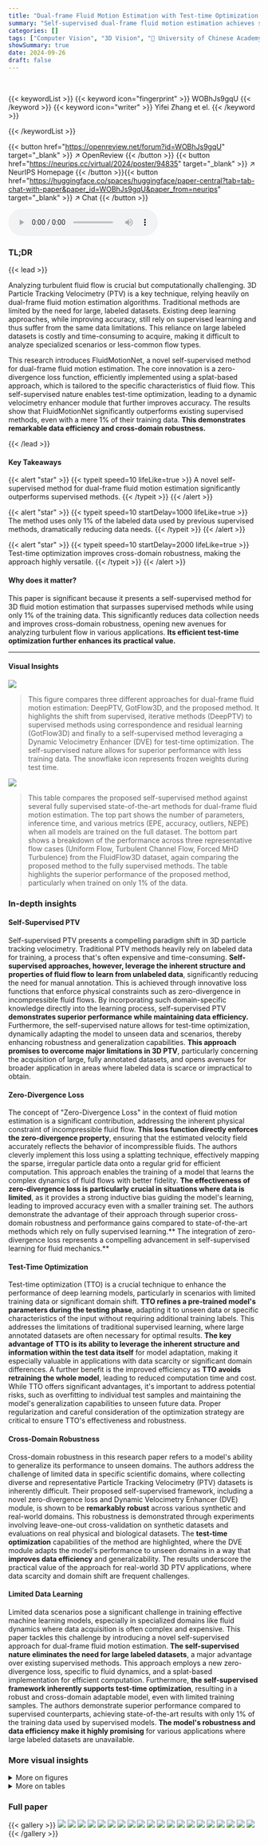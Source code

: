 ```yaml
---
title: "Dual-frame Fluid Motion Estimation with Test-time Optimization and Zero-divergence Loss"
summary: "Self-supervised dual-frame fluid motion estimation achieves superior accuracy with 99% less training data, using a novel zero-divergence loss and dynamic velocimetry enhancement."
categories: []
tags: ["Computer Vision", "3D Vision", "🏢 University of Chinese Academy of Sciences",]
showSummary: true
date: 2024-09-26
draft: false
---
```


<br>

{{< keywordList >}}
{{< keyword icon="fingerprint" >}} WOBhJs9gqU {{< /keyword >}}
{{< keyword icon="writer" >}} Yifei Zhang et el. {{< /keyword >}}
 
{{< /keywordList >}}

{{< button href="https://openreview.net/forum?id=WOBhJs9gqU" target="_blank" >}}
↗ OpenReview
{{< /button >}}
{{< button href="https://neurips.cc/virtual/2024/poster/94835" target="_blank" >}}
↗ NeurIPS Homepage
{{< /button >}}{{< button href="https://huggingface.co/spaces/huggingface/paper-central?tab=tab-chat-with-paper&paper_id=WOBhJs9gqU&paper_from=neurips" target="_blank" >}}
↗ Chat
{{< /button >}}



<audio controls>
    <source src="https://ai-paper-reviewer.com/WOBhJs9gqU/podcast.wav" type="audio/wav">
    Your browser does not support the audio element.
</audio>


### TL;DR


{{< lead >}}

Analyzing turbulent fluid flow is crucial but computationally challenging.  3D Particle Tracking Velocimetry (PTV) is a key technique, relying heavily on dual-frame fluid motion estimation algorithms.  Traditional methods are limited by the need for large, labeled datasets.  Existing deep learning approaches, while improving accuracy, still rely on supervised learning and thus suffer from the same data limitations. This reliance on large labeled datasets is costly and time-consuming to acquire, making it difficult to analyze specialized scenarios or less-common flow types.

This research introduces FluidMotionNet, a novel self-supervised method for dual-frame fluid motion estimation.  The core innovation is a zero-divergence loss function, efficiently implemented using a splat-based approach, which is tailored to the specific characteristics of fluid flow.  This self-supervised nature enables test-time optimization, leading to a dynamic velocimetry enhancer module that further improves accuracy. The results show that FluidMotionNet significantly outperforms existing supervised methods, even with a mere 1% of their training data.  **This demonstrates remarkable data efficiency and cross-domain robustness.**

{{< /lead >}}


#### Key Takeaways

{{< alert "star" >}}
{{< typeit speed=10 lifeLike=true >}} A novel self-supervised method for dual-frame fluid motion estimation significantly outperforms supervised methods. {{< /typeit >}}
{{< /alert >}}

{{< alert "star" >}}
{{< typeit speed=10 startDelay=1000 lifeLike=true >}} The method uses only 1% of the labeled data used by previous supervised methods, dramatically reducing data needs. {{< /typeit >}}
{{< /alert >}}

{{< alert "star" >}}
{{< typeit speed=10 startDelay=2000 lifeLike=true >}} Test-time optimization improves cross-domain robustness, making the approach highly versatile. {{< /typeit >}}
{{< /alert >}}

#### Why does it matter?
This paper is significant because it presents a self-supervised method for 3D fluid motion estimation that surpasses supervised methods while using only 1% of the training data.  This significantly reduces data collection needs and improves cross-domain robustness, opening new avenues for analyzing turbulent flow in various applications.  **Its efficient test-time optimization further enhances its practical value.**

------
#### Visual Insights



![](https://ai-paper-reviewer.com/WOBhJs9gqU/figures_1_1.jpg)

> This figure compares three different approaches for dual-frame fluid motion estimation: DeepPTV, GotFlow3D, and the proposed method.  It highlights the shift from supervised, iterative methods (DeepPTV) to supervised methods using correspondence and residual learning (GotFlow3D) and finally to a self-supervised method leveraging a Dynamic Velocimetry Enhancer (DVE) for test-time optimization. The self-supervised nature allows for superior performance with less training data. The snowflake icon represents frozen weights during test time.





![](https://ai-paper-reviewer.com/WOBhJs9gqU/tables_7_1.jpg)

> This table compares the proposed self-supervised method against several fully supervised state-of-the-art methods for dual-frame fluid motion estimation.  The top part shows the number of parameters, inference time, and various metrics (EPE, accuracy, outliers, NEPE) when all models are trained on the full dataset. The bottom part shows a breakdown of the performance across three representative flow cases (Uniform Flow, Turbulent Channel Flow, Forced MHD Turbulence) from the FluidFlow3D dataset, again comparing the proposed method to the fully supervised methods. The table highlights the superior performance of the proposed method, particularly when trained on only 1% of the data.





### In-depth insights


#### Self-Supervised PTV
Self-supervised PTV presents a compelling paradigm shift in 3D particle tracking velocimetry.  Traditional PTV methods heavily rely on labeled data for training, a process that's often expensive and time-consuming. **Self-supervised approaches, however, leverage the inherent structure and properties of fluid flow to learn from unlabeled data**, significantly reducing the need for manual annotation. This is achieved through innovative loss functions that enforce physical constraints such as zero-divergence in incompressible fluid flows. By incorporating such domain-specific knowledge directly into the learning process, self-supervised PTV **demonstrates superior performance while maintaining data efficiency.**  Furthermore, the self-supervised nature allows for test-time optimization, dynamically adapting the model to unseen data and scenarios, thereby enhancing robustness and generalization capabilities.  **This approach promises to overcome major limitations in 3D PTV**, particularly concerning the acquisition of large, fully annotated datasets, and opens avenues for broader application in areas where labeled data is scarce or impractical to obtain.

#### Zero-Divergence Loss
The concept of "Zero-Divergence Loss" in the context of fluid motion estimation is a significant contribution, addressing the inherent physical constraint of incompressible fluid flow.  **This loss function directly enforces the zero-divergence property**, ensuring that the estimated velocity field accurately reflects the behavior of incompressible fluids.  The authors cleverly implement this loss using a splatting technique, effectively mapping the sparse, irregular particle data onto a regular grid for efficient computation.  This approach enables the training of a model that learns the complex dynamics of fluid flows with better fidelity. **The effectiveness of zero-divergence loss is particularly crucial in situations where data is limited**, as it provides a strong inductive bias guiding the model's learning, leading to improved accuracy even with a smaller training set.  The authors demonstrate the advantage of their approach through superior cross-domain robustness and performance gains compared to state-of-the-art methods which rely on fully supervised learning.**  The integration of zero-divergence loss represents a compelling advancement in self-supervised learning for fluid mechanics.**

#### Test-Time Optimization
Test-time optimization (TTO) is a crucial technique to enhance the performance of deep learning models, particularly in scenarios with limited training data or significant domain shift.  **TTO refines a pre-trained model's parameters during the testing phase**, adapting it to unseen data or specific characteristics of the input without requiring additional training labels. This addresses the limitations of traditional supervised learning, where large annotated datasets are often necessary for optimal results.  **The key advantage of TTO is its ability to leverage the inherent structure and information within the test data itself** for model adaptation, making it especially valuable in applications with data scarcity or significant domain differences.  A further benefit is the improved efficiency as **TTO avoids retraining the whole model**, leading to reduced computation time and cost.  While TTO offers significant advantages, it's important to address potential risks, such as overfitting to individual test samples and maintaining the model's generalization capabilities to unseen future data.  Proper regularization and careful consideration of the optimization strategy are critical to ensure TTO's effectiveness and robustness.

#### Cross-Domain Robustness
Cross-domain robustness in this research paper refers to a model's ability to generalize its performance to unseen domains.  The authors address the challenge of limited data in specific scientific domains, where collecting diverse and representative Particle Tracking Velocimetry (PTV) datasets is inherently difficult.  Their proposed self-supervised framework, including a novel zero-divergence loss and Dynamic Velocimetry Enhancer (DVE) module, is shown to be **remarkably robust** across various synthetic and real-world domains.  This robustness is demonstrated through experiments involving leave-one-out cross-validation on synthetic datasets and evaluations on real physical and biological datasets. The **test-time optimization** capabilities of the method are highlighted, where the DVE module adapts the model's performance to unseen domains in a way that **improves data efficiency** and generalizability. The results underscore the practical value of the approach for real-world 3D PTV applications, where data scarcity and domain shift are frequent challenges.

#### Limited Data Learning
Limited data scenarios pose a significant challenge in training effective machine learning models, especially in specialized domains like fluid dynamics where data acquisition is often complex and expensive.  This paper tackles this challenge by introducing a novel self-supervised approach for dual-frame fluid motion estimation.  **The self-supervised nature eliminates the need for large labeled datasets**, a major advantage over existing supervised methods. This approach employs a new zero-divergence loss, specific to fluid dynamics, and a splat-based implementation for efficient computation. Furthermore, **the self-supervised framework inherently supports test-time optimization**, resulting in a robust and cross-domain adaptable model, even with limited training samples. The authors demonstrate superior performance compared to supervised counterparts, achieving state-of-the-art results with only 1% of the training data used by supervised models.  **The model's robustness and data efficiency make it highly promising** for various applications where large labeled datasets are unavailable.


### More visual insights

<details>
<summary>More on figures
</summary>


![](https://ai-paper-reviewer.com/WOBhJs9gqU/figures_3_1.jpg)

> This figure compares three different approaches for dual-frame fluid motion estimation: DeepPTV, GotFlow3D, and the proposed method.  DeepPTV and GotFlow3D are supervised methods using labeled data for training. The proposed method is self-supervised and leverages a Dynamic Velocimetry Enhancer (DVE) module for test-time optimization, allowing it to adapt to unseen data during testing. The figure highlights the key differences in architecture and training paradigms between these methods.


![](https://ai-paper-reviewer.com/WOBhJs9gqU/figures_4_1.jpg)

> The figure visualizes the process of calculating the zero-divergence loss used in the training phase.  The left panel shows a sample of the FluidFlow3D dataset, illustrating the complex, non-uniform nature of turbulent fluid flows. The right panel details the splatting-based method for computing the divergence loss.  The sparse flow field (from the initial flow estimate) is 'splatted' or interpolated onto a regular 3D grid. This process enables the calculation of the divergence at each grid point, allowing for efficient minimization of the zero-divergence loss that is critical to representing the incompressible nature of fluids.


![](https://ai-paper-reviewer.com/WOBhJs9gqU/figures_7_1.jpg)

> This figure illustrates the difference between existing supervised dual-frame fluid motion estimation methods (DeepPTV and GotFlow3D) and the proposed self-supervised method.  It highlights the key difference being the use of test-time optimization in the proposed method to improve accuracy and robustness, while also showing the reduction in the required training data.


![](https://ai-paper-reviewer.com/WOBhJs9gqU/figures_8_1.jpg)

> This figure compares the proposed self-supervised method against fully supervised state-of-the-art methods on the FluidFlow3D dataset. The top part shows a comparison of the trainable parameters count, inference time per sample, and various performance metrics. The bottom part presents the performance across six different flow cases, with visualizations provided for three representative cases.


![](https://ai-paper-reviewer.com/WOBhJs9gqU/figures_8_2.jpg)

> This figure shows three subplots that illustrate different aspects of the proposed method's performance, especially in the context of real-world data. Subplot (a) displays the DeformationFlow dataset, highlighting the unique characteristics of real-world fluid flow data. Subplot (b) presents the initial flow estimation results produced by the proposed method, demonstrating its ability to estimate fluid motion from unstructured data. Lastly, subplot (c) provides a detailed comparison of the time consumption between the proposed method and the SerialTrack method, across various iterations, showing the efficiency gains achieved by incorporating the proposed method's initial estimation into the workflow.


![](https://ai-paper-reviewer.com/WOBhJs9gqU/figures_21_1.jpg)

> This figure presents a comparison of the proposed self-supervised method against several fully supervised state-of-the-art methods for dual-frame fluid motion estimation. The top part shows a quantitative comparison in terms of trainable parameters, inference time, End Point Error (EPE), accuracy (strict and relaxed), and outlier rates.  The bottom part shows the performance across six different flow cases from the FluidFlow3D dataset, highlighting the superior performance of the proposed method, particularly in complex flow scenarios.


![](https://ai-paper-reviewer.com/WOBhJs9gqU/figures_22_1.jpg)

> This figure visualizes the results of the proposed method on the Aortic Valve Interstitial Cell (AVIC) dataset.  Panel (a) shows a 3D rendering of a cell, highlighting the deformation before and after treatment with Cytochalasin-D, a drug that affects cell structure.  Panel (b) provides 2D projections of the flow field along the x, y, and z axes, showing the direction and magnitude of movement of particles near the cell.  The visualizations help demonstrate the method's ability to capture detailed movement in complex biological scenarios.


![](https://ai-paper-reviewer.com/WOBhJs9gqU/figures_26_1.jpg)

> This figure shows the convergence of the End Point Error (EPE) metric during the test-time optimization process using the Dynamic Velocimetry Enhancer (DVE) module.  The x-axis represents the number of iterations in the optimization process, and the y-axis shows the EPE value.  The graph demonstrates that the EPE decreases rapidly in the initial iterations and then gradually converges to a stable, low error value after around 150-200 iterations. This illustrates the efficiency of the DVE module in refining the initial flow estimation within a relatively small number of optimization steps.


</details>




<details>
<summary>More on tables
</summary>


![](https://ai-paper-reviewer.com/WOBhJs9gqU/tables_9_1.jpg)
> This table presents a comparison of the performance of two methods, Fm-track and Ours+Fm, on the AVIC dataset.  Three different experimental settings (C2E, C2N, E2N) representing different treatment combinations are used. The table shows the number of tracked matches and the mean neighbor distance score (MNDS).  A lower MNDS indicates better accuracy.

![](https://ai-paper-reviewer.com/WOBhJs9gqU/tables_20_1.jpg)
> This table compares the performance of four different methods (FLOT, PV-RAFT, Gotflow3D, and the proposed 'Ours' method) for 3D fluid motion estimation under varying training data sizes (100%, 10%, and 1%). The metrics used are End-Point Error (EPE), Accuracy Strict, Accuracy Relaxed, and Outliers.  The results show the robustness of the proposed method to limited data, maintaining high accuracy with low outlier rates even when trained on only 1% of the data.

![](https://ai-paper-reviewer.com/WOBhJs9gqU/tables_21_1.jpg)
> This table compares the performance of four different methods (FLOT, PV-RAFT, Gotflow3D, and the proposed 'Ours' method) for 3D fluid motion estimation under varying training data sizes (100%, 10%, and 1%).  The metrics used to evaluate performance are End-Point Error (EPE), Accuracy Strict, Accuracy Relaxed, and the percentage of Outliers. The results demonstrate the robustness of the 'Ours' method, which maintains high accuracy and low outlier rates even with significantly reduced training data.

![](https://ai-paper-reviewer.com/WOBhJs9gqU/tables_23_1.jpg)
> This table compares the performance of four different methods (FLOT, PV-RAFT, GotFlow3D, and the proposed method) for 3D fluid motion estimation using varying amounts of training data (100%, 10%, and 1%).  The metrics used are End-Point Error (EPE), Accuracy Strict, Accuracy Relaxed, and Outliers.  The results show that the proposed method is robust to reductions in training data size, maintaining high accuracy and low outlier rates.

![](https://ai-paper-reviewer.com/WOBhJs9gqU/tables_23_2.jpg)
> This table compares the performance of the proposed graph-based feature extractor against PointNet++, a commonly used point cloud feature extractor.  Both models were trained using the full FluidFlow3D dataset. The comparison uses EPE, Acc Strict, Acc Relax, and Outliers metrics to evaluate performance.

![](https://ai-paper-reviewer.com/WOBhJs9gqU/tables_24_1.jpg)
> This table compares the performance of the proposed method with and without the zero-divergence loss term on the FluidFlow3D test dataset.  The results are presented for three different training data sizes (100%, 10%, and 1%).  The metrics used are End Point Error (EPE), Accuracy Strict, Accuracy Relaxed, and Outliers.  Bold values indicate better performance compared to the model without the zero-divergence loss.

![](https://ai-paper-reviewer.com/WOBhJs9gqU/tables_24_2.jpg)
> This table compares the performance of four different methods (FLOT, PV-RAFT, Gotflow3D, and the proposed 'Ours' method) on a fluid flow estimation task using varying amounts of training data (100%, 10%, and 1%).  The results, measured by End-Point Error (EPE), Accuracy Strict, Accuracy Relaxed, and Outliers, demonstrate the robustness of the 'Ours' method, showing its ability to maintain high accuracy and low outlier rates even with significantly less training data.

![](https://ai-paper-reviewer.com/WOBhJs9gqU/tables_24_3.jpg)
> This table presents a comparison of the model's performance with and without the Dynamic Velocimetry Enhancer (DVE) module, across different training data sizes (100%, 10%, and 1%). The metrics used for evaluation include End-Point Error (EPE), Accuracy Strict, Accuracy Relax, and Outliers.  The results show that the DVE module significantly improves performance, particularly with smaller training datasets. 

![](https://ai-paper-reviewer.com/WOBhJs9gqU/tables_25_1.jpg)
> This table compares the performance of four different methods (FLOT, PV-RAFT, Gotflow3D, and Ours) for estimating fluid motion using varying amounts of training data (100%, 10%, and 1%).  The results show the end-point error (EPE), accuracy (strict and relaxed), and outlier percentages for each method and training data size. The key finding is that the 'Ours' method is more robust to reduced training data, maintaining high accuracy and low outlier rates.

![](https://ai-paper-reviewer.com/WOBhJs9gqU/tables_25_2.jpg)
> This table compares the performance of four different methods (FLOT, PV-RAFT, Gotflow3D, and Ours) for 3D fluid motion estimation using different amounts of training data (100%, 10%, and 1%).  The metrics used for comparison are End-Point Error (EPE), Accuracy Strict, Accuracy Relaxed, and Outliers. The results demonstrate the robustness of the 'Ours' method, which maintains high accuracy and low outlier rates even with significantly reduced training data.

</details>




### Full paper

{{< gallery >}}
<img src="https://ai-paper-reviewer.com/WOBhJs9gqU/1.png" class="grid-w50 md:grid-w33 xl:grid-w25" />
<img src="https://ai-paper-reviewer.com/WOBhJs9gqU/2.png" class="grid-w50 md:grid-w33 xl:grid-w25" />
<img src="https://ai-paper-reviewer.com/WOBhJs9gqU/3.png" class="grid-w50 md:grid-w33 xl:grid-w25" />
<img src="https://ai-paper-reviewer.com/WOBhJs9gqU/4.png" class="grid-w50 md:grid-w33 xl:grid-w25" />
<img src="https://ai-paper-reviewer.com/WOBhJs9gqU/5.png" class="grid-w50 md:grid-w33 xl:grid-w25" />
<img src="https://ai-paper-reviewer.com/WOBhJs9gqU/6.png" class="grid-w50 md:grid-w33 xl:grid-w25" />
<img src="https://ai-paper-reviewer.com/WOBhJs9gqU/7.png" class="grid-w50 md:grid-w33 xl:grid-w25" />
<img src="https://ai-paper-reviewer.com/WOBhJs9gqU/8.png" class="grid-w50 md:grid-w33 xl:grid-w25" />
<img src="https://ai-paper-reviewer.com/WOBhJs9gqU/9.png" class="grid-w50 md:grid-w33 xl:grid-w25" />
<img src="https://ai-paper-reviewer.com/WOBhJs9gqU/10.png" class="grid-w50 md:grid-w33 xl:grid-w25" />
<img src="https://ai-paper-reviewer.com/WOBhJs9gqU/11.png" class="grid-w50 md:grid-w33 xl:grid-w25" />
<img src="https://ai-paper-reviewer.com/WOBhJs9gqU/12.png" class="grid-w50 md:grid-w33 xl:grid-w25" />
<img src="https://ai-paper-reviewer.com/WOBhJs9gqU/13.png" class="grid-w50 md:grid-w33 xl:grid-w25" />
<img src="https://ai-paper-reviewer.com/WOBhJs9gqU/14.png" class="grid-w50 md:grid-w33 xl:grid-w25" />
<img src="https://ai-paper-reviewer.com/WOBhJs9gqU/15.png" class="grid-w50 md:grid-w33 xl:grid-w25" />
<img src="https://ai-paper-reviewer.com/WOBhJs9gqU/16.png" class="grid-w50 md:grid-w33 xl:grid-w25" />
<img src="https://ai-paper-reviewer.com/WOBhJs9gqU/17.png" class="grid-w50 md:grid-w33 xl:grid-w25" />
<img src="https://ai-paper-reviewer.com/WOBhJs9gqU/18.png" class="grid-w50 md:grid-w33 xl:grid-w25" />
<img src="https://ai-paper-reviewer.com/WOBhJs9gqU/19.png" class="grid-w50 md:grid-w33 xl:grid-w25" />
<img src="https://ai-paper-reviewer.com/WOBhJs9gqU/20.png" class="grid-w50 md:grid-w33 xl:grid-w25" />
{{< /gallery >}}